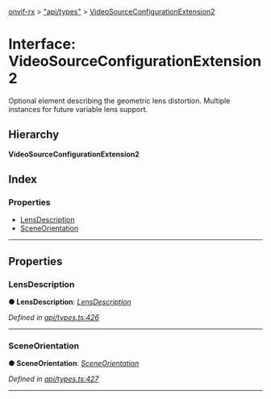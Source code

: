 [onvif-rx](../README.md) > ["api/types"](../modules/_api_types_.md) > [VideoSourceConfigurationExtension2](../interfaces/_api_types_.videosourceconfigurationextension2.md)

# Interface: VideoSourceConfigurationExtension2

Optional element describing the geometric lens distortion. Multiple instances for future variable lens support.

## Hierarchy

**VideoSourceConfigurationExtension2**

## Index

### Properties

* [LensDescription](_api_types_.videosourceconfigurationextension2.md#lensdescription)
* [SceneOrientation](_api_types_.videosourceconfigurationextension2.md#sceneorientation)

---

## Properties

<a id="lensdescription"></a>

###  LensDescription

**● LensDescription**: *[LensDescription](_api_types_.lensdescription.md)*

*Defined in [api/types.ts:426](https://github.com/patrickmichalina/onvif-rx/blob/1596479/src/api/types.ts#L426)*

___
<a id="sceneorientation"></a>

###  SceneOrientation

**● SceneOrientation**: *[SceneOrientation](_api_types_.sceneorientation.md)*

*Defined in [api/types.ts:427](https://github.com/patrickmichalina/onvif-rx/blob/1596479/src/api/types.ts#L427)*

___

